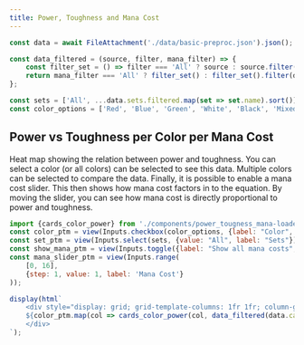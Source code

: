 ```yaml
---
title: Power, Toughness and Mana Cost
---
```


```js
const data = await FileAttachment('./data/basic-preproc.json').json();

const data_filtered = (source, filter, mana_filter) => {
    const filter_set = () => filter === 'All' ? source : source.filter(d => d.set === filter);
    return mana_filter === 'All' ? filter_set() : filter_set().filter(d => d.mana_cost === mana_filter);
};

const sets = ['All', ...data.sets.filtered.map(set => set.name).sort()];
const color_options = ['Red', 'Blue', 'Green', 'White', 'Black', 'Mixed', 'Colorless', 'All'];
```

## Power vs Toughness per Color per Mana Cost
Heat map showing the relation between power and toughness. You can select a color (or all colors) can be selected to see this data. Multiple colors can be selected to compare the data. Finally, it is possible to enable a mana cost slider. This then shows how mana cost factors in to the equation. By moving the slider, you can see how mana cost is directly proportional to power and toughness.
```js
import {cards_color_power} from './components/power_tougness_mana-loader.js';
const color_ptm = view(Inputs.checkbox(color_options, {label: "Color", value: ["All"]}));
const set_ptm = view(Inputs.select(sets, {value: "All", label: "Sets"}));
const show_mana_ptm = view(Inputs.toggle({label: "Show all mana costs", value: true}));
const mana_slider_ptm = view(Inputs.range(
    [0, 16],
    {step: 1, value: 1, label: 'Mana Cost'}
));
```

```js
display(html`
    <div style="display: grid; grid-template-columns: 1fr 1fr; column-gap: 20px; row-gap: 20px;">
    ${color_ptm.map(col => cards_color_power(col, data_filtered(data.card_info.color_power, set_ptm, show_mana_ptm ? 'All' : mana_slider_ptm)))}
    </div>
`);
```